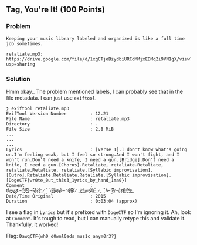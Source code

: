 ## Tag, You're It! (100 Points)

### Problem
```
Keeping your music library labeled and organized is like a full time job sometimes.

retaliate.mp3: https://drive.google.com/file/d/1xgCTjoBzydbiURCdMMjxEDMq2i9VN1gX/view?usp=sharing
```

### Solution
Hmm okay.. The problem mentioned labels, I can probably see that in the file metadata. I can just use `exiftool`.
```
❯ exiftool retaliate.mp3
ExifTool Version Number         : 12.21
File Name                       : retaliate.mp3
Directory                       : .
File Size                       : 2.8 MiB
...
...
...
Lyrics                          : [Verse 1].I don't know what's going on.I'm feeling weak, but I feel so strong.And I won't fight, and I won't run.Don't need a knife, I need a gun.[Bridge].Don't need a knife, I need a gun.[Chorus].Retaliate, retaliate.Retaliate, retaliate.Retaliate, retaliate.[Syllabic improvisation].[Outro].Retaliate.Retaliate.Retaliate.[Syllabic improvisation].[DogeCTF{wr0te_0ut_th3s3_1yrics_by_hand_1ma0}]
Comment                         : Ḑ̶͙̀á̴̡̳͈̏ẃ̸͇͚g̸̭̣̱͂C̵̹̆̂Ṱ̴̡͍̀F̴̻͚͐̿̄{̴̟̃̀̐w̵̺̻͒̔͋h̴̭͛0̵͍̤͒͆͝_̷̟̈́͘̚d̶͙͕͜͝0̶͕͚͎̏̚w̸̦͙̃̽ǹ̷͙͚l̶̛̜̈́0̴̧̱͓͝a̶̘̮͚̿̈́ď̷̡̬́ŝ̴̢͔̌͝ͅ_̶̬̺͛̎̈́ͅm̵̳͗ű̶͎̊s̷̰̀̄͆1̸͕͖̈́c̶͔͆_̷̢̧̔̉̚â̵̙̔ǹ̵̖̦͈̇̿ỵ̴̬̓̔m̸̛͉̩̑0̸̮͓̏̊̀r̴͇͕̈́̄̉3̶̙̭͎͋̚͝?̴͔̟̩͊͛}̴̤̲͂͜
Date/Time Original              : 2015
Duration                        : 0:03:04 (approx)
```

I see a flag in `Lyrics` but it's prefixed with `DogeCTF` so I'm ignoring it. Ah, look at `Comment`. It's tough to read, but I can manually retype this and validate it. Thankfully, it worked!


Flag: `DawgCTF{wh0_d0wnl0ads_mus1c_anym0r3?}`
